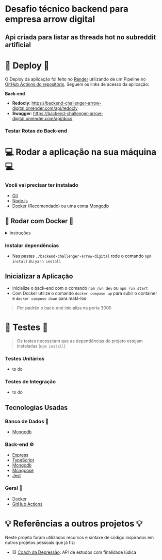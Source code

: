 # Desafio técnico backend para empresa arrow digital

## Api criada para listar as threads hot no subreddit artificial

# 🚀 Deploy 🚀

O Deploy da aplicação foi feito no [Render](https://render.com/) utilizando de um Pipeline no [GitHub Actions do repositório](https://github.com/fernandosenacruz/backend-challenger-arrow-digital). Seguem os links de acesso da aplicação:

**Back-end**

- **Redocly**: https://backend-challenger-arrow-digital.onrender.com/api/redocly
- **Swagger**: https://backend-challenger-arrow-digital.onrender.com/api/docs

### Testar Rotas do Back-end

# 💻 Rodar a aplicação na sua máquina 💻

### Você vai precisar ter instalado

- [Git](https://git-scm.com/downloads)
- [Node.js](https://nodejs.org/en/download/)
- [Docker](https://www.docker.com/get-started/) (Recomendado) ou uma conta [Mongodb](https://www.mongodb.com/pt-br/atlas)

## 🐋 Rodar com Docker 🐋

<details>
<summary>Instruções</summary>

## Clonar o repositório

Primeiramente você vai precisar clonar este repositório para qualquer diretório em sua máquina local.

Para isso você vai executar o seguinte comando no seu terminal:

```console
git clone https://github.com/fernandosenacruz/backend-challenger-arrow-digital.git
```

## Setup

Antes de inicializar o projeto, é importante configurar algumas variáveis de ambiente (.env.example) e instalar as dependências do projeto.

### Configurar o ambiente (.env)

- **Back-end**
  - Acesse o diretório `./backend-challenger-arrow-digital`
  - Crie o arquivo `.env` com as variáveis de ambiente indicadas:
  ```
  DB_USERNAME="" // host
  DB_PASSWORD="" // password
  MONGO_URL=mongodb+srv://<user>:<db_password>@<cluster>.mongodb.net/ para coneção com atlas
  BASE_URL="http://localhost:3000" // URL db mongo localmente está rodando (Docker)
  ```
  > Apague os comentários indicados `// ...` ao lado do valor da variável

## Acessar a Aplicação

- Back-end:
  - Você pode testar a aplicação via Postman ou Insomnia - URL: `http://localhost:3000/api/threads?initialDate=2024-10-27T15:24:03&finalDate=2024-10-28T00:00:00.000Z` ou via Swagger - URL `http://localhost:3000/api/docs`

</details>

### Instalar dependências

- Nas pastas `./backend-challenger-arrow-digital` rode o comando `npm install` ou `yarn install`

## Inicializar a Aplicação

- Inicialize o back-end com o comando `npm run dev` ou `npm run start`
- Com Docker utilize o comando `docker compose up` para subir o container e `docker compose down` para matá-los

> Por padrão o back-end inicializa na porta 3000

</details>

# 🚧 Testes 🚧

> Os testes necessitam que as dependências do projeto estejam instaladas (`npm install`)

### Testes Unitários

- to do

### Testes de Integração

- to do

## Tecnologias Usadas

### Banco de Dados 💾

- [Mongodb](https://www.mongodb.com/pt-br/atlas)

### Back-end ⚙️

- [Express](https://expressjs.com/pt-br/)
- [TypeScript](https://www.typescriptlang.org/)
- [Mongodb](https://www.mongodb.com/pt-br/docs/atlas/)
- [Mongoose](https://mongoosejs.com/docs/guide.html)
- [Jest](https://jestjs.io/pt-BR/)

### Geral 🧾

- [Docker](https://www.docker.com/)
- [GitHub Actions](https://github.com/features/actions)
</details>

# 💡 Referências a outros projetos 💡

Neste projeto foram utilizados recursos e sintaxe de código inspirados em outros projetos pessoais que já fiz:

- 🟨 [Coach da Depressão](https://github.com/fernandosenacruz/CDD_back-end): API de estudos com finalidade lúdica
